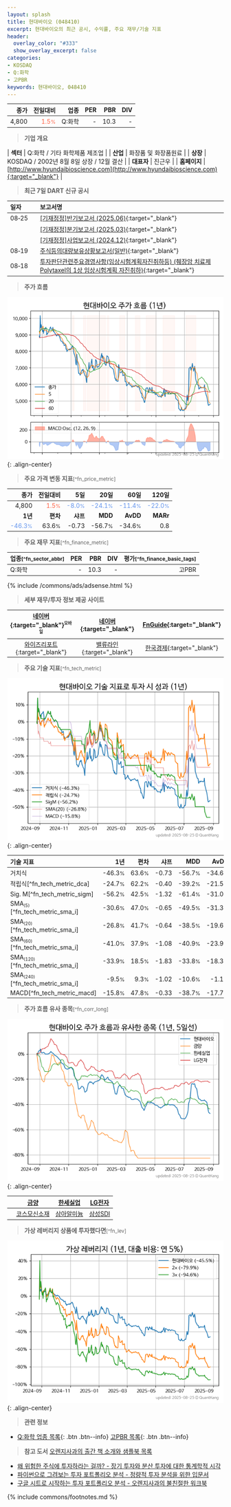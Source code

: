 ```yaml
---
layout: splash
title: 현대바이오 (048410)
excerpt: 현대바이오의 최근 공시, 수익률, 주요 재무/기술 지표
header:
  overlay_color: "#333"
  show_overlay_excerpt: false
categories:
- KOSDAQ
- Q:화학
- 고PBR
keywords: 현대바이오, 048410
---
```


| **종가** | **전일대비** | **업종** | **PER** | **PBR** | **DIV** |
| -------: | -----------: | -------: | ------: | ------: | ------: |
| 4,800 | <span style="color: tomato">1.5<small>%</small></span> | Q:화학 | - | 10.3 | - |

<!-- more -->


> **기업 개요**<a id="company"></a>

| <span style="white-space:nowrap;">**섹터**</span> | Q:화학 / 기타 화학제품 제조업 |
| <span style="white-space:nowrap;">**산업**</span> | 화장품 및 화장품원료 |
| <span style="white-space:nowrap;">**상장**</span> | KOSDAQ / 2002년 8월 8일 상장 / 12월 결산 |
| <span style="white-space:nowrap;">**대표자**</span> | 진근우 |
| <span style="white-space:nowrap;">**홈페이지**</span> | [http://www.hyundaibioscience.com](http://www.hyundaibioscience.com){:target="_blank"} |


> **최근 7일 DART 신규 공시**<a id="dart"></a>

| **일자** |      | **보고서명** |
| :------- | :--- | :----------- |
| 08&#x2011;25 | | [[기재정정]반기보고서 (2025.06)](https://dart.fss.or.kr/dsaf001/main.do?rcpNo=20250825000459){:target="_blank"} |
|  | | [[기재정정]분기보고서 (2025.03)](https://dart.fss.or.kr/dsaf001/main.do?rcpNo=20250825000458){:target="_blank"} |
|  | | [[기재정정]사업보고서 (2024.12)](https://dart.fss.or.kr/dsaf001/main.do?rcpNo=20250825000453){:target="_blank"} |
| 08&#x2011;19 | | [주식등의대량보유상황보고서(일반)](https://dart.fss.or.kr/dsaf001/main.do?rcpNo=20250819000151){:target="_blank"} |
| 08&#x2011;18 | | [투자판단관련주요경영사항(임상시험계획자진취하등)              (췌장암 치료제 Polytaxel의 1상 임상시험계획 자진취하)](https://dart.fss.or.kr/dsaf001/main.do?rcpNo=20250818900484){:target="_blank"} |


> **주가 흐름**<a id="price"></a>

![048410](/stock/images/048410.png){: .align-center}


> **주요 가격 변동 지표**<small>[^fn_price_metric]</small>

| **종가** | **전일대비** | **5일** | **20일** | **60일** | **120일** |
| -------: | -----------: | ------: | -------: | -------: | --------: |
| 4,800 | <span style="color: tomato">1.5<small>%</small></span> | <span style="color: cornflowerblue">-8.0<small>%</small></span> | <span style="color: cornflowerblue">-24.1<small>%</small></span> | <span style="color: cornflowerblue">-11.4<small>%</small></span> | <span style="color: cornflowerblue">-22.0<small>%</small></span> |
| **1년** | **편차** | **샤프** | **MDD** | **AvDD** | **MARr** |
| <span style="color: cornflowerblue">-46.3<small>%</small></span> | 63.6<small>%</small> | -0.73 | -56.7<small>%</small> | -34.6<small>%</small> | 0.8 |


> **주요 재무 지표**<small>[^fn_finance_metric]</small>

| **업종**<small>[^fn_sector_abbr]</small> | **PER** | **PBR** | **DIV** | **평가**<small>[^fn_finance_basic_tags]</small> |
| :--------------------------------------- | ------: | ------: | ------: | ----------------------------------------------: |
| Q:화학 | - | 10.3 | - | 고PBR |



{% include /commons/ads/adsense.html %}

> **세부 재무/투자 정보 제공 사이트**

| [네이버](https://m.stock.naver.com/domestic/stock/048410/finance/summary){:target="_blank"}<sup><small>모바일</small></sup> | [네이버](https://finance.naver.com/item/coinfo.naver?code=048410){:target="_blank"} | [FnGuide](https://comp.fnguide.com/SVO2/ASP/SVD_Invest.asp?gicode=A048410&MenuYn=Y){:target="_blank"} |
| :---: | :---: | :---: |
| [와이즈리포트](https://comp.wisereport.co.kr/company/c1040001.aspx?cmp_cd=048410){:target="_blank"} | [밸류라인](https://www.valueline.co.kr/finance/summary/048410){:target="_blank"} | [한국경제](https://markets.hankyung.com/stock/048410/financial-summary){:target="_blank"} |


> **주요 기술 지표**<small>[^fn_tech_metric]</small>


![048410](/stock/images/048410_tech.png){: .align-center}

| **기술 지표** | **1년** | **편차** | **샤프** | **MDD** | **AvDD** |
| :------------ | ------: | -----------: | -------: | ------: | -------: |
| 거치식 | -46.3<small>%</small> | 63.6<small>%</small> | -0.73 | -56.7<small>%</small> | -34.6<small>%</small> |
| 적립식[^fn_tech_metric_dca] | -24.7<small>%</small> | 62.2<small>%</small> | -0.40 | -39.2<small>%</small> | -21.5<small>%</small> |
| Sig. M[^fn_tech_metric_sigm] | -56.2<small>%</small> | 42.5<small>%</small> | -1.32 | -61.4<small>%</small> | -31.0<small>%</small> |
| SMA<small><sub>(5)</sub></small>[^fn_tech_metric_sma_i] | -30.6<small>%</small> | 47.0<small>%</small> | -0.65 | -49.5<small>%</small> | -31.3<small>%</small> |
| SMA<small><sub>(20)</sub></small>[^fn_tech_metric_sma_i] | -26.8<small>%</small> | 41.7<small>%</small> | -0.64 | -38.5<small>%</small> | -19.6<small>%</small> |
| SMA<small><sub>(60)</sub></small>[^fn_tech_metric_sma_i] | -41.0<small>%</small> | 37.9<small>%</small> | -1.08 | -40.9<small>%</small> | -23.9<small>%</small> |
| SMA<small><sub>(120)</sub></small>[^fn_tech_metric_sma_i] | -33.9<small>%</small> | 18.5<small>%</small> | -1.83 | -33.8<small>%</small> | -18.3<small>%</small> |
| SMA<small><sub>(240)</sub></small>[^fn_tech_metric_sma_i] | -9.5<small>%</small> | 9.3<small>%</small> | -1.02 | -10.6<small>%</small> | -1.1<small>%</small> |
| MACD[^fn_tech_metric_macd] | -15.8<small>%</small> | 47.8<small>%</small> | -0.33 | -38.7<small>%</small> | -17.7<small>%</small> |


> **주가 흐름 유사 종목**<a id="corr"></a><small>[^fn_corr_long]</small>

![048410](/stock/images/048410_corr.png){: .align-center}

|       | [금양](/001570/) | [한세실업](/105630/) | [LG전자](/066570/) |
| :---: | :------------------------------------: | :------------------------------------: | :------------------------------------: |
|       | [코스모신소재](/005070/) | [삼아알미늄](/006110/) | [삼성SDI](/006400/) |


> **가상 레버리지 상품에 투자했다면**<a id="2x"></a><small>[^fn_lev]</small>

![048410](/stock/images/048410_2x.png){: .align-center}


> **관련 정보**

- [Q:화학 업종 목록](/stats/sector/kosdaq_업종_화학_종목/){: .btn .btn--info} [고PBR 목록](/fn/fn_high_pbr/){: .btn .btn--info}

> **참고 도서** [오렌지사과의 출간 책 소개와 샘플북 목록](https://kongdori.tistory.com/691)

- [왜 위험한 주식에 투자하라는 걸까? - 장기 투자와 분산 투자에 대한 통계학적 시각](https://kongdori.tistory.com/421)
- [파이썬으로 그려보는 투자 포트폴리오 분석  - 정량적 투자 분석을 위한 입문서](https://kongdori.tistory.com/643)
- [구글 시트로 시작하는 투자 포트폴리오 분석 - 오렌지사과의 불친절한 워크북](https://kongdori.tistory.com/449)


{% include commons/footnotes.md %}